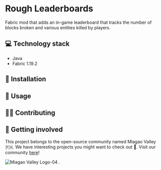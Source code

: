 # Rough Leaderboards

Fabric mod that adds an in-game leaderboard that tracks the number of blocks broken and various entities killed  by players.   

## 💻 Technology stack
- Java
- Fabric 1.19.2

## 🔌 Installation


## 🧞 Usage


## 💪🏼 Contributing



## 🤲 Getting involved
This project belongs to the open-source community named Miagao Valley 🇵🇭. We have interesting projects you might want to check out 👀. Visit our community [here](https://discord.gg/BzhUm6k4z7)!

![Miagao Valley Logo-04](https://github.com/Miagao-Valley/mv-site/assets/113810517/d92a2263-b553-4939-b946-ac8997ca407b)
.
